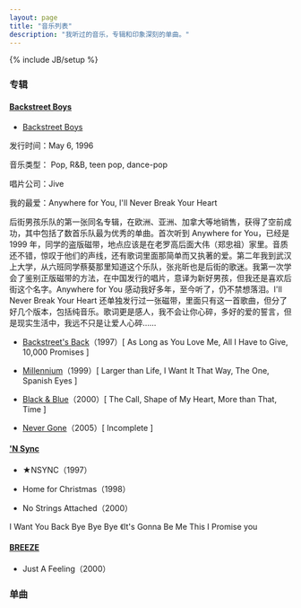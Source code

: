 ```yaml
---
layout: page
title: "音乐列表"
description: "我听过的音乐，专辑和印象深刻的单曲。"
---
```

{% include JB/setup %}

### 专辑

#### [Backstreet Boys](http://en.wikipedia.org/wiki/Backstreet_Boys)

- <a href="http://en.wikipedia.org/wiki/Backstreet_Boys_(1996_album)">Backstreet Boys</a>

 发行时间：May 6, 1996

 音乐类型：	Pop, R&B, teen pop, dance-pop

 唱片公司：Jive

 我的最爱：Anywhere for You, I'll Never Break Your Heart

 后街男孩乐队的第一张同名专辑，在欧洲、亚洲、加拿大等地销售，获得了空前成功，其中包括了数首乐队最为优秀的单曲。首次听到 Anywhere for You，已经是 1999 年，同学的盗版磁带，地点应该是在老罗高后面大伟（郑忠祖）家里。音质还不错，惊叹于他们的声线，还有歌词里面那简单而又执著的爱。第二年我到武汉上大学，从六班同学蔡葵那里知道这个乐队，张兆昕也是后街的歌迷。我第一次学会了鉴别正版磁带的方法，在中国发行的唱片，意译为新好男孩，但我还是喜欢后街这个名字。Anywhere for You 感动我好多年，至今听了，仍不禁想落泪。I'll Never Break Your Heart 还单独发行过一张磁带，里面只有这一首歌曲，但分了好几个版本，包括纯音乐。歌词更是感人，我不会让你心碎，多好的爱的誓言，但是现实生活中，我远不只是让爱人心碎……

- [Backstreet's Back](http://en.wikipedia.org/wiki/Backstreet's_Back)（1997）[ As Long as You Love Me, All I Have to Give, 10,000 Promises ]

- <a href="http://en.wikipedia.org/wiki/Millennium_(Backstreet_Boys_album)">Millennium</a>（1999）[ Larger than Life, I Want It That Way, The One, Spanish Eyes ]

- <a href="http://en.wikipedia.org/wiki/Black_%26_Blue_(Backstreet_Boys_album)">Black & Blue</a>（2000）[ The Call, Shape of My Heart, More than That, Time ]

- [Never Gone](http://en.wikipedia.org/wiki/Never_Gone)（2005）[ Incomplete ]

#### ['N Sync](http://en.wikipedia.org/wiki/%27N_Sync)

- ★NSYNC（1997）

- Home for Christmas（1998）

- No Strings Attached（2000）

 I Want You Back Bye Bye Bye 《It's Gonna Be Me This I Promise you

#### [BREEZE](http://www.bluedesert.dk/breeze.html)

- Just A Feeling（2000）


### 单曲


